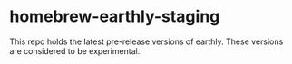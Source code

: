 # homebrew-earthly-staging

This repo holds the latest pre-release versions of earthly.
These versions are considered to be experimental.

